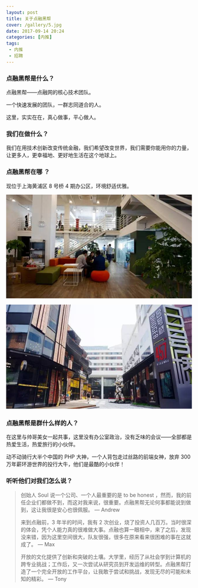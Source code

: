 ```yaml
---
layout: post
title: 关于点融黑帮
cover: /gallery/5.jpg
date: 2017-09-14 20:24
categories: [内推]
tags: 
 - 内推
 - 招聘
---
```


### 点融黑帮是什么？

点融黑帮——点融网的核心技术团队。

一个快速发展的团队，一群志同道合的人。

这里，实实在在，真心做事，平心做人。

### 我们在做什么？

我们在用技术创新改变传统金融，我们希望改变世界，我们需要你能用你的力量，让更多人，更幸福地、更好地生活在这个地球上。

### 点融黑帮在哪 ？

现位于上海黄浦区 8 号桥 4 期办公区，环境舒适优雅。

![办公室环境图片01](/images/uploads/dianrong/office-01@640.jpeg)

<!--more-->

![办公室环境图片02](/images/uploads/dianrong/office-02@640.jpeg)

### 点融黑帮是群什么样的人？

在这里与帅哥美女一起共事，这里没有办公室政治，没有乏味的会议——全部都是热爱生活，热爱旅行的小伙伴。

动不动骑行大半个中国的 PHP 大神，一个人背包走过丝路的前端女神，放弃 300 万年薪环游世界的投行大牛，他们是最酷的小伙伴！

### 听听他们对我们怎么说？

> 创始人 Soul 说一个公司、一个人最重要的是 to be honest ，然而，我的前任企业们都做不到，而这对我来说，很重要。点融黑帮无论何事都能说到做到，这让我很是安心也很佩服。
> — Andrew
>
> 来到点融前，3 年半的时间，我有 2 次创业，烧了投资人几百万。当时很深的体会，凭个人能力真的很难做大事。点融也算一眼相中，来了之后，发现没来错，因为这里空间很大，队友很强，很多在原来看来很困难的事在这就成了。
> — Max
>
> 开放的文化提供了创新和突破的土壤。大学里，经历了从社会学到计算机的跨专业挑战；工作后，又一次尝试从研究员到开发运维的转型。点融黑帮打造了一个完全开放的工作平台，让我敢于尝试和挑战，发现无尽的可能和未知的精彩。
> — Tony
